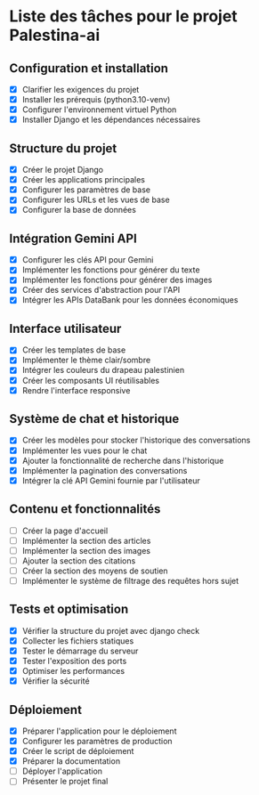 # Liste des tâches pour le projet Palestina-ai

## Configuration et installation
- [x] Clarifier les exigences du projet
- [x] Installer les prérequis (python3.10-venv)
- [x] Configurer l'environnement virtuel Python
- [x] Installer Django et les dépendances nécessaires

## Structure du projet
- [x] Créer le projet Django
- [x] Créer les applications principales
- [x] Configurer les paramètres de base
- [x] Configurer les URLs et les vues de base
- [x] Configurer la base de données

## Intégration Gemini API
- [x] Configurer les clés API pour Gemini
- [x] Implémenter les fonctions pour générer du texte
- [x] Implémenter les fonctions pour générer des images
- [x] Créer des services d'abstraction pour l'API
- [x] Intégrer les APIs DataBank pour les données économiques

## Interface utilisateur
- [x] Créer les templates de base
- [x] Implémenter le thème clair/sombre
- [x] Intégrer les couleurs du drapeau palestinien
- [x] Créer les composants UI réutilisables
- [x] Rendre l'interface responsive

## Système de chat et historique
- [x] Créer les modèles pour stocker l'historique des conversations
- [x] Implémenter les vues pour le chat
- [x] Ajouter la fonctionnalité de recherche dans l'historique
- [x] Implémenter la pagination des conversations
- [x] Intégrer la clé API Gemini fournie par l'utilisateur

## Contenu et fonctionnalités
- [ ] Créer la page d'accueil
- [ ] Implémenter la section des articles
- [ ] Implémenter la section des images
- [ ] Ajouter la section des citations
- [ ] Créer la section des moyens de soutien
- [ ] Implémenter le système de filtrage des requêtes hors sujet

## Tests et optimisation
- [x] Vérifier la structure du projet avec django check
- [x] Collecter les fichiers statiques
- [x] Tester le démarrage du serveur
- [x] Tester l'exposition des ports
- [x] Optimiser les performances
- [x] Vérifier la sécurité

## Déploiement
- [x] Préparer l'application pour le déploiement
- [x] Configurer les paramètres de production
- [x] Créer le script de déploiement
- [x] Préparer la documentation
- [ ] Déployer l'application
- [ ] Présenter le projet final
